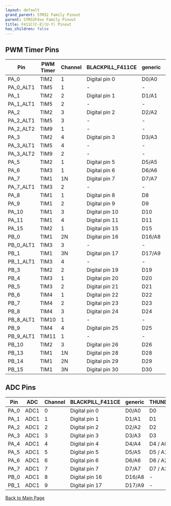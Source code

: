 ```yaml
---
layout: default
grand_parent: STM32 Family Pinout
parent: STM32F4xx Family Pinout
title: F411C(C-E)(U-Y) Pinout
has_children: false
---
```


## PWM Timer Pins

| Pin | PWM Timer | Channel | BLACKPILL_F411CE | generic | THUNDERPACK_F411 |
| --- | --- | --- | --- | --- | --- |
| PA_0 | TIM2 | 1 | Digital pin 0 | D0/A0 | D0 |
| PA_0_ALT1 | TIM5 | 1 | - | - | - |
| PA_1 | TIM2 | 2 | Digital pin 1 | D1/A1 | D1 |
| PA_1_ALT1 | TIM5 | 2 | - | - | - |
| PA_2 | TIM2 | 3 | Digital pin 2 | D2/A2 | D2 |
| PA_2_ALT1 | TIM5 | 3 | - | - | - |
| PA_2_ALT2 | TIM9 | 1 | - | - | - |
| PA_3 | TIM2 | 4 | Digital pin 3 | D3/A3 | D3 |
| PA_3_ALT1 | TIM5 | 4 | - | - | - |
| PA_3_ALT2 | TIM9 | 2 | - | - | - |
| PA_5 | TIM2 | 1 | Digital pin 5 | D5/A5 | D5 / A1 |
| PA_6 | TIM3 | 1 | Digital pin 6 | D6/A6 | D6 / A2 |
| PA_7 | TIM1 | 1N | Digital pin 7 | D7/A7 | D7 / A3 |
| PA_7_ALT1 | TIM3 | 2 | - | - | - |
| PA_8 | TIM1 | 1 | Digital pin 8 | D8 | D8 |
| PA_9 | TIM1 | 2 | Digital pin 9 | D9 | D9 |
| PA_10 | TIM1 | 3 | Digital pin 10 | D10 | D10 |
| PA_11 | TIM1 | 4 | Digital pin 11 | D11 | D17 - USB_D- |
| PA_15 | TIM2 | 1 | Digital pin 15 | D15 | - |
| PB_0 | TIM1 | 2N | Digital pin 16 | D16/A8 | - |
| PB_0_ALT1 | TIM3 | 3 | - | - | - |
| PB_1 | TIM1 | 3N | Digital pin 17 | D17/A9 | - |
| PB_1_ALT1 | TIM3 | 4 | - | - | - |
| PB_3 | TIM2 | 2 | Digital pin 19 | D19 | - |
| PB_4 | TIM3 | 1 | Digital pin 20 | D20 | D14 - User button |
| PB_5 | TIM3 | 2 | Digital pin 21 | D21 | - |
| PB_6 | TIM4 | 1 | Digital pin 22 | D22 | D11 |
| PB_7 | TIM4 | 2 | Digital pin 23 | D23 | D12 |
| PB_8 | TIM4 | 3 | Digital pin 24 | D24 | D13 |
| PB_8_ALT1 | TIM10 | 1 | - | - | - |
| PB_9 | TIM4 | 4 | Digital pin 25 | D25 | - |
| PB_9_ALT1 | TIM11 | 1 | - | - | - |
| PB_10 | TIM2 | 3 | Digital pin 26 | D26 | - |
| PB_13 | TIM1 | 1N | Digital pin 28 | D28 | - |
| PB_14 | TIM1 | 2N | Digital pin 29 | D29 | - |
| PB_15 | TIM1 | 3N | Digital pin 30 | D30 | - |


## ADC Pins

| Pin | ADC | Channel | BLACKPILL_F411CE | generic | THUNDERPACK_F411 |
| --- | --- | --- | --- | --- | --- |
| PA_0 | ADC1 | 0 | Digital pin 0 | D0/A0 | D0 |
| PA_1 | ADC1 | 1 | Digital pin 1 | D1/A1 | D1 |
| PA_2 | ADC1 | 2 | Digital pin 2 | D2/A2 | D2 |
| PA_3 | ADC1 | 3 | Digital pin 3 | D3/A3 | D3 |
| PA_4 | ADC1 | 4 | Digital pin 4 | D4/A4 | D4 / A0 |
| PA_5 | ADC1 | 5 | Digital pin 5 | D5/A5 | D5 / A1 |
| PA_6 | ADC1 | 6 | Digital pin 6 | D6/A6 | D6 / A2 |
| PA_7 | ADC1 | 7 | Digital pin 7 | D7/A7 | D7 / A3 |
| PB_0 | ADC1 | 8 | Digital pin 16 | D16/A8 | - |
| PB_1 | ADC1 | 9 | Digital pin 17 | D17/A9 | - |


[Back to Main Page](../../index)